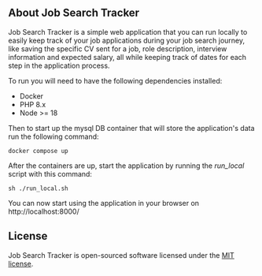 ## About Job Search Tracker

Job Search Tracker is a simple web application that you can run locally to easily keep track of your job applications during your job search journey, like saving the specific CV sent for a job, role description, interview information and expected salary, all while keeping track of dates for each step in the application process.


To run you will need to have the following dependencies installed:
- Docker
- PHP 8.x
- Node >= 18

Then to start up the mysql DB container that will store the application's data run the following command:

`docker compose up`

After the containers are up, start the application by running the *run_local* script with this command:

`sh ./run_local.sh`

You can now start using the application in your browser on http://localhost:8000/

## License

Job Search Tracker is open-sourced software licensed under the [MIT license](https://opensource.org/licenses/MIT).
